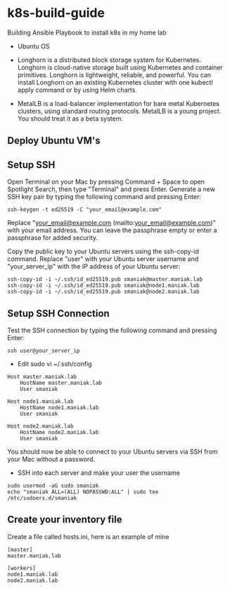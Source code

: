 # k8s-build-guide

Building Ansible Playbook to install k8s in my home lab


* Ubuntu OS 

* Longhorn is a distributed block storage system for Kubernetes. Longhorn is cloud-native storage built using Kubernetes and container primitives. Longhorn is lightweight, reliable, and powerful. You can install Longhorn on an existing Kubernetes cluster with one kubectl apply command or by using Helm charts.

* MetalLB is a load-balancer implementation for bare metal Kubernetes clusters, using standard routing protocols. MetalLB is a young project. You should treat it as a beta system.


## Deploy Ubuntu VM's

## Setup SSH 
Open Terminal on your Mac by pressing Command + Space to open Spotlight Search, then type "Terminal" and press Enter.
Generate a new SSH key pair by typing the following command and pressing Enter:

```
ssh-keygen -t ed25519 -C "your_email@example.com"
```

Replace "your_email@example.com (mailto:your_email@example.com)" with your email address. You can leave the passphrase empty or enter a passphrase for added security.

Copy the public key to your Ubuntu servers using the ssh-copy-id command. Replace "user" with your Ubuntu server username and "your_server_ip" with the IP address of your Ubuntu server:


```
ssh-copy-id -i ~/.ssh/id_ed25519.pub smaniak@master.maniak.lab
ssh-copy-id -i ~/.ssh/id_ed25519.pub smaniak@node1.maniak.lab
ssh-copy-id -i ~/.ssh/id_ed25519.pub smaniak@node2.maniak.lab

```

## Setup SSH Connection

Test the SSH connection by typing the following command and pressing Enter:

```
ssh user@your_server_ip
```

* Edit sudo vi  ~/.ssh/config

```
Host master.maniak.lab
    HostName master.maniak.lab
    User smaniak

Host node1.maniak.lab
    HostName node1.maniak.lab
    User smaniak

Host node2.maniak.lab
    HostName node2.maniak.lab
    User smaniak
```

You should now be able to connect to your Ubuntu servers via SSH from your Mac without a password.

* SSH into each server and make your user the username

```
sudo usermod -aG sudo smaniak
echo "smaniak ALL=(ALL) NOPASSWD:ALL" | sudo tee /etc/sudoers.d/smaniak
```

## Create your inventory file 

Create a file called hosts.ini, here is an example of mine

```
[master] 
master.maniak.lab

[workers]
node1.maniak.lab
node2.maniak.lab
```
